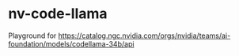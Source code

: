 # nv-code-llama

Playground for
https://catalog.ngc.nvidia.com/orgs/nvidia/teams/ai-foundation/models/codellama-34b/api
